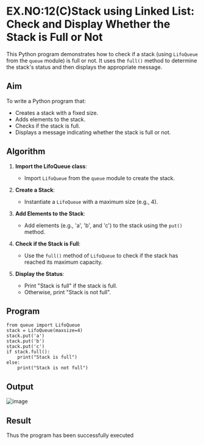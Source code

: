 # EX.NO:12(C)Stack using Linked List: Check and Display Whether the Stack is Full or Not

This Python program demonstrates how to check if a stack (using `LifoQueue` from the `queue` module) is full or not. It uses the `full()` method to determine the stack's status and then displays the appropriate message.

## Aim

To write a Python program that:
- Creates a stack with a fixed size.
- Adds elements to the stack.
- Checks if the stack is full.
- Displays a message indicating whether the stack is full or not.

## Algorithm

1. **Import the LifoQueue class**:
   - Import `LifoQueue` from the `queue` module to create the stack.

2. **Create a Stack**:
   - Instantiate a `LifoQueue` with a maximum size (e.g., 4).

3. **Add Elements to the Stack**:
   - Add elements (e.g., 'a', 'b', and 'c') to the stack using the `put()` method.

4. **Check if the Stack is Full**:
   - Use the `full()` method of `LifoQueue` to check if the stack has reached its maximum capacity.

5. **Display the Status**:
   - Print "Stack is full" if the stack is full.
   - Otherwise, print "Stack is not full".

## Program
```
from queue import LifoQueue 
stack = LifoQueue(maxsize=4) 
stack.put('a') 
stack.put('b') 
stack.put('c') 
if stack.full(): 
    print("Stack is full") 
else: 
    print("Stack is not full")
```

## Output
![image](https://github.com/user-attachments/assets/d796972f-fa61-42c3-b81f-6da43b2276c2)

## Result
Thus the program has been successfully executed
